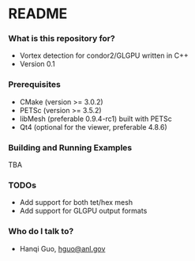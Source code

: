 # README #

### What is this repository for? ###

* Vortex detection for condor2/GLGPU written in C++
* Version 0.1

### Prerequisites ###

* CMake (version >= 3.0.2)
* PETSc (version >= 3.5.2)
* libMesh (preferable 0.9.4-rc1) built with PETSc
* Qt4 (optional for the viewer, preferable 4.8.6)

### Building and Running Examples ###

TBA

### TODOs ###

* Add support for both tet/hex mesh
* Add support for GLGPU output formats

### Who do I talk to? ###

* Hanqi Guo, hguo@anl.gov
